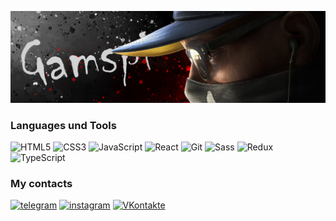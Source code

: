 ![Header](https://github.com/Gamspi/Gamspi/blob/main/assets/headr.png)
 ### Languages und Tools
![HTML5](https://img.shields.io/badge/-HTML5-090909?style=for-the-badge&logo=html5)
![CSS3](https://img.shields.io/badge/-CSS3-090909?style=for-the-badge&logo=css3&logoColor=2449D8)
![JavaScript](https://img.shields.io/badge/-JavaScript-090909?style=for-the-badge&logo=JavaScript)
![React](https://img.shields.io/badge/-React-090909?style=for-the-badge&logo=React)
![Git](https://img.shields.io/badge/-Git-090909?style=for-the-badge&logo=Git)
![Sass](https://img.shields.io/badge/-Sass/Scss-090909?style=for-the-badge&logo=Sass)
![Redux](https://img.shields.io/badge/-Redux-090909?style=for-the-badge&logo=Redux&logoColor=7847B6)
![TypeScript](https://img.shields.io/badge/-TypeScript-090909?style=for-the-badge&logo=TypeScript)

### My contacts
[![telegram](https://img.shields.io/badge/-telegram-090909?style=for-the-badge&logo=telegram)](https://t.me/Gamspi)
[![instagram](https://img.shields.io/badge/-instagram-090909?style=for-the-badge&logo=instagram)](https://www.instagram.com/art_is_inside_u/)
[![VKontakte](https://img.shields.io/badge/-VKontakte-090909?style=for-the-badge&logo=VK&logoColor=1990CC)](https://vk.com/gamspi)
